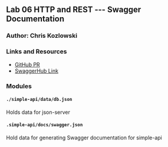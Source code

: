 ## Lab 06 HTTP and REST --- Swagger Documentation

### Author: Chris Kozlowski

### Links and Resources
* [GitHub PR](https://github.com/401-advanced-javascript-cdk/lab06-http-and-rest/pull/1)
* [SwaggerHub Link](https://app.swaggerhub.com/apis/kozlowskicd/simple-api/0.1)

### Modules
#### `./simple-api/data/db.json`
Holds data for json-server

#### `.simple-api/docs/swagger.json`
Hold data for generating Swagger documentation for simple-api